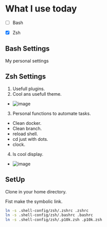 # What I use today
- [ ] Bash
- [x] Zsh


## Bash Settings

My personal settings

## Zsh Settings

1. Usefull plugins.
2. Cool ans usefull theme.
  - ![image](https://user-images.githubusercontent.com/62612685/173672501-b030f955-8995-447d-b58a-4a0c45b997e4.png)
3. Personal functions to automate tasks.
  - Clean docker.
  - Clean branch.
  - reload shell.
  - cd just with dots.
  - clock.
4. ls cool display.
 - ![image](https://user-images.githubusercontent.com/62612685/173672089-2ee7e91f-094f-4401-ba9d-2dbebf2ae4fa.png)

## SetUp

Clone in your home directory.

Fist make the symbolic link.

```zsh
ln -s .shell-config/zsh/.zshrc .zshrc
ln -s .shell-config/zsh/.bashrc .bashrc
ln -s .shell-config/zsh/.p10k.zsh .p10k.zsh
```
